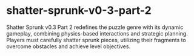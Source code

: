 # shatter-sprunk-v0-3-part-2
Shatter Sprunk v0.3 Part 2 redefines the puzzle genre with its dynamic gameplay, combining physics-based interactions and strategic planning. Players must carefully shatter sprunk pieces, utilizing their fragments to overcome obstacles and achieve level objectives. 
